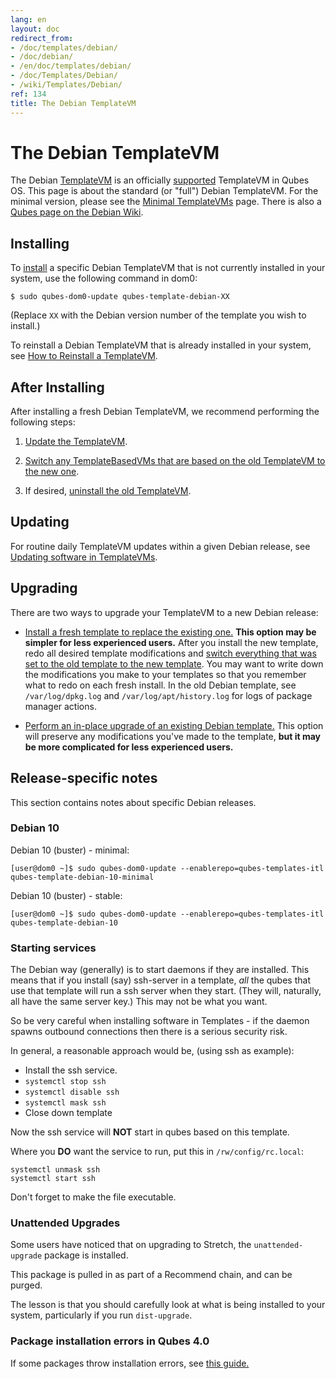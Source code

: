 ```yaml
---
lang: en
layout: doc
redirect_from:
- /doc/templates/debian/
- /doc/debian/
- /en/doc/templates/debian/
- /doc/Templates/Debian/
- /wiki/Templates/Debian/
ref: 134
title: The Debian TemplateVM
---
```


# The Debian TemplateVM

The Debian [TemplateVM](/doc/templates/) is an officially [supported](/doc/supported-versions/#templatevms) TemplateVM in Qubes OS.
This page is about the standard (or "full") Debian TemplateVM.
For the minimal version, please see the [Minimal TemplateVMs](/doc/templates/minimal/) page.
There is also a [Qubes page on the Debian Wiki](https://wiki.debian.org/Qubes).

## Installing

To [install](/doc/templates/#installing) a specific Debian TemplateVM that is not currently installed in your system, use the following command in dom0:

```
$ sudo qubes-dom0-update qubes-template-debian-XX
```

   (Replace `XX` with the Debian version number of the template you wish to install.)

To reinstall a Debian TemplateVM that is already installed in your system, see [How to Reinstall a TemplateVM](/doc/reinstall-template/).

## After Installing

After installing a fresh Debian TemplateVM, we recommend performing the following steps:

1. [Update the TemplateVM](/doc/software-update-vm/).

2. [Switch any TemplateBasedVMs that are based on the old TemplateVM to the new one](/doc/templates/#switching).

3. If desired, [uninstall the old TemplateVM](/doc/templates/#uninstalling).

## Updating

For routine daily TemplateVM updates within a given Debian release, see [Updating software in TemplateVMs](/doc/software-update-domu/#updating-software-in-templatevms).

## Upgrading

There are two ways to upgrade your TemplateVM to a new Debian release:

- [Install a fresh template to replace the existing one.](#installing) **This option may be simpler for less experienced users.** After you install the new template, redo all desired template modifications and [switch everything that was set to the old template to the new template](/doc/templates/#switching). You may want to write down the modifications you make to your templates so that you remember what to redo on each fresh install. In the old Debian template, see `/var/log/dpkg.log` and `/var/log/apt/history.log` for logs of package manager actions.

- [Perform an in-place upgrade of an existing Debian template.](/doc/template/debian/upgrade/) This option will preserve any modifications you've made to the template, **but it may be more complicated for less experienced users.**

## Release-specific notes

This section contains notes about specific Debian releases.

### Debian 10

Debian 10 (buster) - minimal:

```
[user@dom0 ~]$ sudo qubes-dom0-update --enablerepo=qubes-templates-itl qubes-template-debian-10-minimal
```

Debian 10 (buster) - stable:

```
[user@dom0 ~]$ sudo qubes-dom0-update --enablerepo=qubes-templates-itl qubes-template-debian-10
```

### Starting services

The Debian way (generally) is to start daemons if they are installed.
This means that if you install (say) ssh-server in a template, *all* the qubes that use that template will run a ssh server when they start. (They will, naturally, all have the same server key.) This may not be what you want.

So be very careful when installing software in Templates - if the daemon spawns outbound connections then there is a serious security risk.

In general, a reasonable approach would be, (using ssh as example):

- Install the ssh service.
- `systemctl stop ssh`
- `systemctl disable ssh`
- `systemctl mask ssh`
- Close down template

Now the ssh service will **NOT** start in qubes based on this template.

Where you **DO** want the service to run, put this in `/rw/config/rc.local`:

```
systemctl unmask ssh
systemctl start ssh
```

Don't forget to make the file executable.

### Unattended Upgrades

Some users have noticed that on upgrading to Stretch, the `unattended-upgrade` package is installed.

This package is pulled in as part of a Recommend chain, and can be purged.

The lesson is that you should carefully look at what is being installed to your system, particularly if you run `dist-upgrade`.

### Package installation errors in Qubes 4.0

If some packages throw installation errors, see [this guide.](/doc/vm-troubleshooting/#fixing-package-installation-errors)

